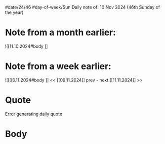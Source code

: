 
#date/24/46
#day-of-week/Sun
Daily note of: 10 Nov 2024 (46th Sunday of the year)

# Note from a month earlier:
![[11.10.2024#body ]]

# Note from a week earlier:
![[03.11.2024#body ]]
 << [[09.11.2024]] prev - next [[11.11.2024]] >>
# Quote

Error generating daily quote
# Body

